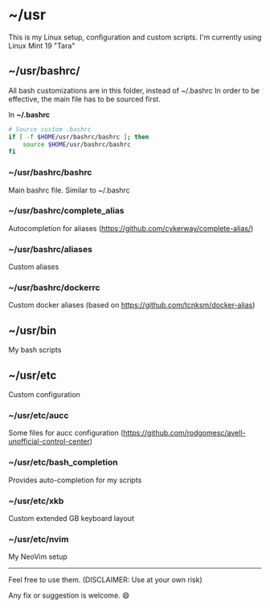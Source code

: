 # ~/usr
This is my Linux setup, configuration and custom scripts. I'm currently using Linux Mint 19 "Tara"

## ~/usr/bashrc/
All bash customizations are in this folder, instead of ~/.bashrc
In order to be effective, the main file has to be sourced first.

In __~/.bashrc__
```bash
# Source custom .bashrc
if [ -f $HOME/usr/bashrc/bashrc ]; then
    source $HOME/usr/bashrc/bashrc
fi

```
### ~/usr/bashrc/bashrc
Main bashrc file. Similar to ~/.bashrc
### ~/usr/bashrc/complete_alias
Autocompletion for aliases (https://github.com/cykerway/complete-alias/)
### ~/usr/bashrc/aliases
Custom aliases
### ~/usr/bashrc/dockerrc
Custom docker aliases (based on https://github.com/tcnksm/docker-alias)

## ~/usr/bin
My bash scripts

## ~/usr/etc
Custom configuration

### ~/usr/etc/aucc
Some files for aucc configuration (https://github.com/rodgomesc/avell-unofficial-control-center) 
### ~/usr/etc/bash\_completion
Provides auto-completion for my scripts
### ~/usr/etc/xkb
Custom extended GB keyboard layout
### ~/usr/etc/nvim
My NeoVim setup

---
Feel free to use them. (DISCLAIMER: Use at your own risk)

Any fix or suggestion is welcome. :smile:
